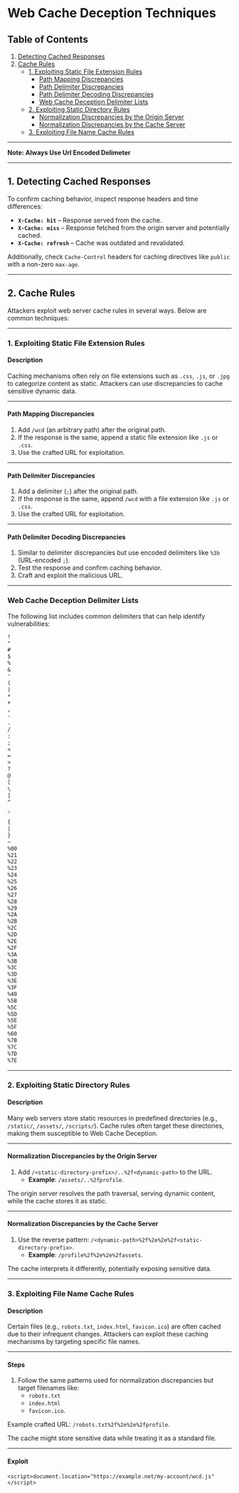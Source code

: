 # **Web Cache Deception Techniques**

## **Table of Contents**

1. [Detecting Cached Responses](#detecting-cached-responses)  
2. [Cache Rules](#cache-rules)  
    - [1. Exploiting Static File Extension Rules](#1-exploiting-static-file-extension-rules)  
        - [Path Mapping Discrepancies](#path-mapping-discrepancies)  
        - [Path Delimiter Discrepancies](#path-delimiter-discrepancies)  
        - [Path Delimiter Decoding Discrepancies](#path-delimiter-decoding-discrepancies)  
        - [Web Cache Deception Delimiter Lists](#web-cache-deception-delimiter-lists)  
    - [2. Exploiting Static Directory Rules](#2-exploiting-static-directory-rules)  
        - [Normalization Discrepancies by the Origin Server](#normalization-discrepancies-by-the-origin-server)  
        - [Normalization Discrepancies by the Cache Server](#normalization-discrepancies-by-the-cache-server)  
    - [3. Exploiting File Name Cache Rules](#3-exploiting-file-name-cache-rules)  

---

**Note: Always Use Url Encoded Delimeter**

---

## **1. Detecting Cached Responses**

To confirm caching behavior, inspect response headers and time differences:

- **`X-Cache: hit`** – Response served from the cache.  
- **`X-Cache: miss`** – Response fetched from the origin server and potentially cached.  
- **`X-Cache: refresh`** – Cache was outdated and revalidated.

Additionally, check `Cache-Control` headers for caching directives like `public` with a non-zero `max-age`.

---

## **2. Cache Rules**

Attackers exploit web server cache rules in several ways. Below are common techniques:

---

### **1. Exploiting Static File Extension Rules**

#### **Description**  
Caching mechanisms often rely on file extensions such as `.css`, `.js`, or `.jpg` to categorize content as static. Attackers can use discrepancies to cache sensitive dynamic data.

---

#### **Path Mapping Discrepancies**

1. Add `/wcd` (an arbitrary path) after the original path.  
2. If the response is the same, append a static file extension like `.js` or `.css`.  
3. Use the crafted URL for exploitation.  

---

#### **Path Delimiter Discrepancies**

1. Add a delimiter (`;`) after the original path.  
2. If the response is the same, append `/wcd` with a file extension like `.js` or `.css`.  
3. Use the crafted URL for exploitation.

---

#### **Path Delimiter Decoding Discrepancies**

1. Similar to delimiter discrepancies but use encoded delimiters like `%3b` (URL-encoded `;`).  
2. Test the response and confirm caching behavior.  
3. Craft and exploit the malicious URL.

---

### **Web Cache Deception Delimiter Lists**

The following list includes common delimiters that can help identify vulnerabilities:

```txt
!
"
#
$
%
&
'
(
)
*
+
,
-
.
/
:
;
<
=
>
?
@
[
\
]
^
_
`
{
|
}
~
%00
%21
%22
%23
%24
%25
%26
%27
%28
%29
%2A
%2B
%2C
%2D
%2E
%2F
%3A
%3B
%3C
%3D
%3E
%3F
%40
%5B
%5C
%5D
%5E
%5F
%60
%7B
%7C
%7D
%7E
```

---

### **2. Exploiting Static Directory Rules**

#### **Description**  
Many web servers store static resources in predefined directories (e.g., `/static/`, `/assets/`, `/scripts/`). Cache rules often target these directories, making them susceptible to Web Cache Deception.

---

#### **Normalization Discrepancies by the Origin Server**

1. Add `/<static-directory-prefix>/..%2f<dynamic-path>` to the URL.  
   - **Example**: `/assets/..%2fprofile`.  

The origin server resolves the path traversal, serving dynamic content, while the cache stores it as static.

---

#### **Normalization Discrepancies by the Cache Server**

1. Use the reverse pattern: `/<dynamic-path>%2f%2e%2e%2f<static-directory-prefix>`.  
   - **Example**: `/profile%2f%2e%2e%2fassets`.  

The cache interprets it differently, potentially exposing sensitive data.

---

### **3. Exploiting File Name Cache Rules**

#### **Description**  
Certain files (e.g., `robots.txt`, `index.html`, `favicon.ico`) are often cached due to their infrequent changes. Attackers can exploit these caching mechanisms by targeting specific file names.

---

#### **Steps**  

1. Follow the same patterns used for normalization discrepancies but target filenames like:
   - `robots.txt`
   - `index.html`
   - `favicon.ico`.

Example crafted URL: `/robots.txt%2f%2e%2e%2fprofile`.  

The cache might store sensitive data while treating it as a standard file.

---

#### **Exploit**
```
<script>document.location="https://example.net/my-account/wcd.js"</script>
```
